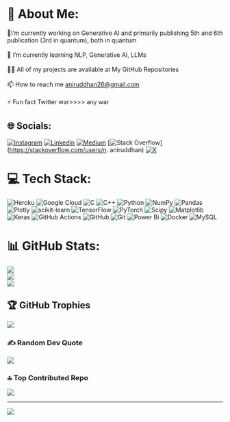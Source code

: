 # 💫 About Me:
🔭I’m currently working on Generative AI and primarily publishing 5th and 6th publication (3rd in quantum), both in quantum  <br><br>🌱 I’m currently learning NLP, Generative AI, LLMs<br><br>👨‍💻 All of my projects are available at My GitHub Repositories<br><br>📫 How to reach me aniruddhan26@gmail.com<br><br>⚡ Fun fact Twitter war>>>> any war<br>


## 🌐 Socials:
[![Instagram](https://img.shields.io/badge/Instagram-%23E4405F.svg?logo=Instagram&logoColor=white)](https://instagram.com/rated_un_47) [![LinkedIn](https://img.shields.io/badge/LinkedIn-%230077B5.svg?logo=linkedin&logoColor=white)](https://linkedin.com/in/n-aniruddhan-15688021b) [![Medium](https://img.shields.io/badge/Medium-12100E?logo=medium&logoColor=white)](https://medium.com/@aniruddhan26) [![Stack Overflow](https://img.shields.io/badge/-Stackoverflow-FE7A16?logo=stack-overflow&logoColor=white)](https://stackoverflow.com/users/n. aniruddhan) [![X](https://img.shields.io/badge/X-black.svg?logo=X&logoColor=white)](https://x.com/ratedun1) 

# 💻 Tech Stack:
![Heroku](https://img.shields.io/badge/heroku-%23430098.svg?style=plastic&logo=heroku&logoColor=white) ![Google Cloud](https://img.shields.io/badge/GoogleCloud-%234285F4.svg?style=plastic&logo=google-cloud&logoColor=white) ![C](https://img.shields.io/badge/c-%2300599C.svg?style=plastic&logo=c&logoColor=white) ![C++](https://img.shields.io/badge/c++-%2300599C.svg?style=plastic&logo=c%2B%2B&logoColor=white) ![Python](https://img.shields.io/badge/python-3670A0?style=plastic&logo=python&logoColor=ffdd54) ![NumPy](https://img.shields.io/badge/numpy-%23013243.svg?style=plastic&logo=numpy&logoColor=white) ![Pandas](https://img.shields.io/badge/pandas-%23150458.svg?style=plastic&logo=pandas&logoColor=white) ![Plotly](https://img.shields.io/badge/Plotly-%233F4F75.svg?style=plastic&logo=plotly&logoColor=white) ![scikit-learn](https://img.shields.io/badge/scikit--learn-%23F7931E.svg?style=plastic&logo=scikit-learn&logoColor=white) ![TensorFlow](https://img.shields.io/badge/TensorFlow-%23FF6F00.svg?style=plastic&logo=TensorFlow&logoColor=white) ![PyTorch](https://img.shields.io/badge/PyTorch-%23EE4C2C.svg?style=plastic&logo=PyTorch&logoColor=white) ![Scipy](https://img.shields.io/badge/SciPy-%230C55A5.svg?style=plastic&logo=scipy&logoColor=%white) ![Matplotlib](https://img.shields.io/badge/Matplotlib-%23ffffff.svg?style=plastic&logo=Matplotlib&logoColor=black) ![Keras](https://img.shields.io/badge/Keras-%23D00000.svg?style=plastic&logo=Keras&logoColor=white) ![GitHub Actions](https://img.shields.io/badge/github%20actions-%232671E5.svg?style=plastic&logo=githubactions&logoColor=white) ![GitHub](https://img.shields.io/badge/github-%23121011.svg?style=plastic&logo=github&logoColor=white) ![Git](https://img.shields.io/badge/git-%23F05033.svg?style=plastic&logo=git&logoColor=white) ![Power Bi](https://img.shields.io/badge/power_bi-F2C811?style=plastic&logo=powerbi&logoColor=black) ![Docker](https://img.shields.io/badge/docker-%230db7ed.svg?style=plastic&logo=docker&logoColor=white) ![MySQL](https://img.shields.io/badge/mysql-4479A1.svg?style=plastic&logo=mysql&logoColor=white)
# 📊 GitHub Stats:
![](https://github-readme-stats.vercel.app/api?username=Aniruddhan15&theme=tokyonight&hide_border=true&include_all_commits=true&count_private=false)<br/>
![](https://github-readme-streak-stats.herokuapp.com/?user=Aniruddhan15&theme=tokyonight&hide_border=true)<br/>
![](https://github-readme-stats.vercel.app/api/top-langs/?username=Aniruddhan15&theme=tokyonight&hide_border=true&include_all_commits=true&count_private=false&layout=compact)

## 🏆 GitHub Trophies
![](https://github-profile-trophy.vercel.app/?username=Aniruddhan15&theme=radical&no-frame=true&no-bg=false&margin-w=4)

### ✍️ Random Dev Quote
![](https://quotes-github-readme.vercel.app/api?type=horizontal&theme=tokyonight)

### 🔝 Top Contributed Repo
![](https://github-contributor-stats.vercel.app/api?username=Aniruddhan15&limit=5&theme=tokyonight&combine_all_yearly_contributions=true)

---
[![](https://visitcount.itsvg.in/api?id=Aniruddhan15&icon=7&color=0)](https://visitcount.itsvg.in)

<!-- Proudly created with GPRM ( https://gprm.itsvg.in ) -->
